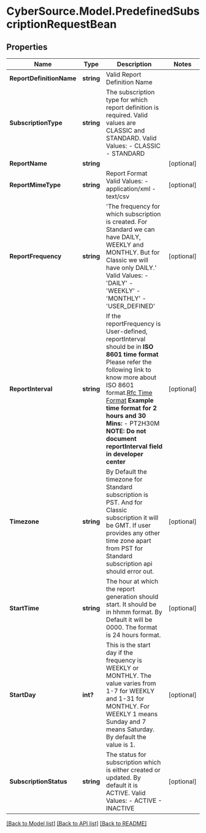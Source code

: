 # CyberSource.Model.PredefinedSubscriptionRequestBean
## Properties

Name | Type | Description | Notes
------------ | ------------- | ------------- | -------------
**ReportDefinitionName** | **string** | Valid Report Definition Name | 
**SubscriptionType** | **string** | The subscription type for which report definition is required. Valid values are CLASSIC and STANDARD. Valid Values:   - CLASSIC   - STANDARD  | 
**ReportName** | **string** |  | [optional] 
**ReportMimeType** | **string** | Report Format             Valid Values:   - application/xml   - text/csv  | [optional] 
**ReportFrequency** | **string** | &#39;The frequency for which subscription is created. For Standard we can have DAILY, WEEKLY and MONTHLY. But for Classic we will have only DAILY.&#39;  Valid Values: - &#39;DAILY&#39; - &#39;WEEKLY&#39; - &#39;MONTHLY&#39; - &#39;USER_DEFINED&#39;  | [optional] 
**ReportInterval** | **string** | If the reportFrequency is User-defined, reportInterval should be in **ISO 8601 time format** Please refer the following link to know more about ISO 8601 format.[Rfc Time Format](https://en.wikipedia.org/wiki/ISO_8601#Durations)  **Example time format for 2 hours and 30 Mins:**   - PT2H30M **NOTE: Do not document reportInterval field in developer center**  | [optional] 
**Timezone** | **string** | By Default the timezone for Standard subscription is PST. And for Classic subscription it will be GMT. If user provides any other time zone apart from PST for Standard subscription api should error out. | [optional] 
**StartTime** | **string** | The hour at which the report generation should start. It should be in hhmm format. By Default it will be 0000. The format is 24 hours format. | [optional] 
**StartDay** | **int?** | This is the start day if the frequency is WEEKLY or MONTHLY. The value varies from 1-7 for WEEKLY and 1-31 for MONTHLY. For WEEKLY 1 means Sunday and 7 means Saturday. By default the value is 1. | [optional] 
**SubscriptionStatus** | **string** | The status for subscription which is either created or updated. By default it is ACTIVE. Valid Values:   - ACTIVE   - INACTIVE  | [optional] 

[[Back to Model list]](../README.md#documentation-for-models) [[Back to API list]](../README.md#documentation-for-api-endpoints) [[Back to README]](../README.md)

